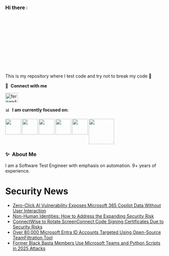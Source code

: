 ### Hi there <a href="https://www.gautamkrishnar.com/"><img src="https://media.giphy.com/media/hvRJCLFzcasrR4ia7z/giphy.gif" width="5%"></a>
This is my repository where I test code and try not to break my code :rofl:

🔗 &nbsp;**Connect with me**
<p align="left">
<a href="https://linkedin.com/in/fernandorlcruz" target="blank"><img align="center" src="https://raw.githubusercontent.com/rahuldkjain/github-profile-readme-generator/master/src/images/icons/Social/linked-in-alt.svg" alt="fernando cruz" height="30" width="40" /></a>
  
📊 &nbsp;**I am currently focused on:**

<img align="left" width='50' height='50' src="https://cdn.jsdelivr.net/gh/devicons/devicon/icons/python/python-original-wordmark.svg" />
<img align="left" width='50' height='50' src="https://cdn.jsdelivr.net/gh/devicons/devicon/icons/csharp/csharp-original.svg" />
<img align="left" width='50' height='50' src="https://cdn.jsdelivr.net/gh/devicons/devicon/icons/jenkins/jenkins-original.svg" />
<img align="left" width='50' height='50' src="https://specflow.org/wp-content/uploads/2021/05/SpecFlow-Icon.png" />
<img align="left" width='50' height='50' src="https://www.svgrepo.com/show/306098/githubactions.svg" />
<img width='80' height='80' src="https://cdn2.vectorstock.com/i/1000x1000/64/81/security-testing-concept-icon-safety-audit-key-vector-29166481.jpg" />
          
          
  
### ✨&nbsp; About Me

I am a Software Test Engineer with emphasis on automation. 9+ years of experience.

# Security News
<!-- BLOG-POST-LIST:START -->
- [Zero-Click AI Vulnerability Exposes Microsoft 365 Copilot Data Without User Interaction](https://thehackernews.com/2025/06/zero-click-ai-vulnerability-exposes.html)
- [Non-Human Identities: How to Address the Expanding Security Risk](https://thehackernews.com/2025/06/non-human-identities-how-to-address.html)
- [ConnectWise to Rotate ScreenConnect Code Signing Certificates Due to Security Risks](https://thehackernews.com/2025/06/connectwise-to-rotate-screenconnect.html)
- [Over 80,000 Microsoft Entra ID Accounts Targeted Using Open-Source TeamFiltration Tool](https://thehackernews.com/2025/06/over-80000-microsoft-entra-id-accounts.html)
- [Former Black Basta Members Use Microsoft Teams and Python Scripts in 2025 Attacks](https://thehackernews.com/2025/06/former-black-basta-members-use.html)
<!-- BLOG-POST-LIST:END -->
